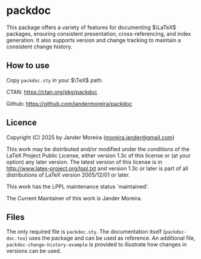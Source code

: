 # packdoc
This package offers a variety of features for documenting $\LaTeX$ packages, ensuring consistent presentation, cross-referencing, and index generation. It also supports version and change tracking to maintain a consistent change history.

## How to use
Copy `packdoc.sty` in your $\TeX$ path.

CTAN: https://ctan.org/pkg/packdoc

Github: https://github.com/jandermoreira/packdoc

## Licence
Copyright (C) 2025 by Jander Moreira (moreira.jander@gmail.com)

This work may be distributed and/or modified under the
conditions of the LaTeX Project Public License, either version 1.3c
of this license or (at your option) any later version.
The latest version of this license is in
http://www.latex-project.org/lppl.txt
and version 1.3c or later is part of all distributions of LaTeX
version 2005/12/01 or later.

This work has the LPPL maintenance status `maintained'.

The Current Maintainer of this work is Jander Moreira.

## Files
The only required file is `packdoc.sty`. The documentation itself (`packdoc-doc.tex`) uses the package and can be used as reference. An additional file, `packdoc-change-history-example` is provided to illustrate how changes in versions can be used.
